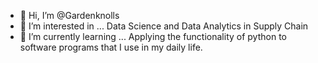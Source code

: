 - 👋 Hi, I’m @Gardenknolls
- 👀 I’m interested in ... Data Science and Data Analytics in Supply Chain
- 🌱 I’m currently learning ... Applying the functionality of python to software programs that I use in my daily life. 

<!---
Gardenknolls/Gardenknolls is a ✨ special ✨ repository because its `README.md` (this file) appears on your GitHub profile.
You can click the Preview link to take a look at your changes.
--->
